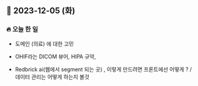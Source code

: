 ## 📆 2023-12-05 (화)
### 🔥 오늘 한 일 <br>


- 도메인 (의료) 에 대한 고민
- OHIF라는 DICOM 뷰어, HIPA 규약,

- Redbrick ai(웹에서 segment 되는 곳) , 이렇게 만드려면 프론트에선 어떻게 ? / 데이터 관리는 어떻게 하는지 볼것 
